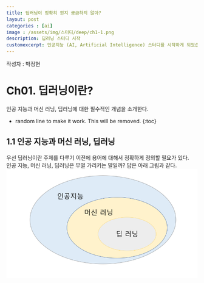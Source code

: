 ```yaml
---
title: 딥러닝이 정확히 뭔지 궁금하지 않아?
layout: post   
categories : [ai]
image : /assets/img/스터디/deep/ch1-1.png
description: 딥러닝 스터디 시작
customexcerpt: 인공지능 (AI, Artificial Intelligence) 스터디를 시작하게 되었습니다!! 참여자는 머신러닝, 딥러닝에 대해 각자 맡은 Part를 리뷰하게 됩니다. 자세한 내용은 본문을 확인해주세요~ 
---
```



<span class = "alert g">작성자 : 박정현</span>

# Ch01. 딥러닝이란?

인공 지능과 머신 러닝, 딥러닝에 대한 필수적인 개념을 소개한다.

* random line to make it work. This will be removed.
{:toc}

## 1.1 인공 지능과 머신 러닝, 딥러닝
우선 딥러닝이란 주제를 다루기 이전에 용어에 대해서 정확하게 정의할 필요가 있다.  
인공 지능, 머신 러닝, 딥러닝은 무얼 가리키는 말일까? 답은 아래 그림과 같다.  
![1](/assets/img/스터디/deep/ch1-1.png)

